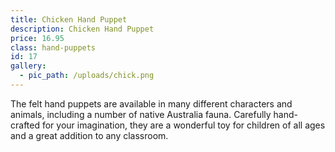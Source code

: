 ```yaml
---
title: Chicken Hand Puppet
description: Chicken Hand Puppet
price: 16.95
class: hand-puppets
id: 17
gallery:
  - pic_path: /uploads/chick.png
---
```



The felt hand puppets are available in many different characters and animals, including a number of native Australia fauna. Carefully hand-crafted for your imagination, they are a wonderful toy for children of all ages and a great addition to any classroom.
